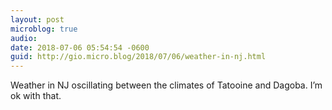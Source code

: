 ```yaml
---
layout: post
microblog: true
audio: 
date: 2018-07-06 05:54:54 -0600
guid: http://gio.micro.blog/2018/07/06/weather-in-nj.html
---
```

Weather in NJ oscillating between the climates of Tatooine and Dagoba. I’m ok with that.

